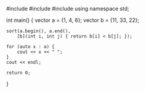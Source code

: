 #include <algorithm>
#include <vector>
#include <iostream>
using namespace std;

int main() {
    vector<int> a = {1, 4, 6};
    vector<int> b = {11, 33, 22};

    sort(a.begin(), a.end(),
        [b](int i, int j) { return b[i] < b[j]; });

    for (auto x : a) {
        cout << x << " ";
    }
    cout << endl;
   
    return 0;
}
